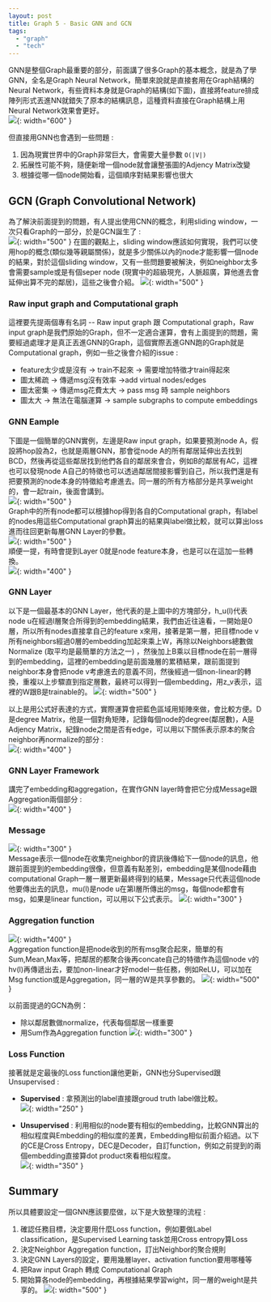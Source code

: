```yaml
---
layout: post
title: Graph 5 - Basic GNN and GCN
tags: 
  - "graph" 
  - "tech"
---
```


GNN是整個Graph最重要的部分，前面講了很多Graph的基本概念，就是為了學GNN，全名是Graph Neural Network，簡單來說就是直接套用在Graph結構的Neural Network，有些資料本身就是Graph的結構(如下圖)，直接將feature排成陣列形式丟進NN就錯失了原本的結構訊息，這種資料直接在Graph結構上用Neural Network效果會更好。  
![](https://i.imgur.com/7uqBhL1.png){: width="600" }  

但直接用GNN也會遇到一些問題 :  
1. 因為現實世界中的Graph非常巨大，會需要大量參數 `O(|V|)`
2. 拓展性可能不夠，隨便新增一個node就會讓整張圖的Adjency Matrix改變
3. 根據從哪一個node開始看，這個順序對結果影響也很大  

## GCN (Graph Convolutional Network)
為了解決前面提到的問題，有人提出使用CNN的概念，利用sliding window，一次只看Graph的一部分，於是GCN誕生了 :  
![](https://i.imgur.com/ptuYqsK.png){: width="500" } 
在圖的觀點上，sliding window應該如何實現，我們可以使用hop的概念(類似幾等親屬關係)，就是多少關係以內的node才能影響一個node的結果，對於這個sliding window，又有一些問題要被解決，例如neighbor太多會需要sample或是有個seper node (現實中的超級現充，人脈超廣，算他進去會延伸出算不完的鄰居)，這些之後會介紹。
![](https://i.imgur.com/dCZT6Fk.png){: width="500" } 

### Raw input graph and Computational graph
這裡要先提兩個專有名詞 -- Raw input graph 跟 Computational graph，Raw input graph是我們原始的Graph，但不一定適合運算，會有上面提到的問題，需要經過處理才是真正丟進GNN的Graph，這個實際丟進GNN跑的Graph就是Computational graph，例如一些之後會介紹的issue :  
- feature太少或是沒有 -> train不起來 -> 需要增加特徵才train得起來
- 圖太稀疏 -> 傳遞msg沒有效率 ->add virtual nodes/edges
- 圖太密集 -> 傳遞msg花費太大 -> pass msg 時 sample neighbors
- 圖太大 -> 無法在電腦運算 -> sample subgraphs to compute embeddings

### GNN Eample
下圖是一個簡單的GNN實例，左邊是Raw input graph，如果要預測node A，假設將hop設為2，也就是兩層GNN，那會從node A的所有鄰居延伸出去找到BCD，然後再從這些鄰居找到他們各自的鄰居來會合，例如B的鄰居有AC，這裡也可以發現node A自己的特徵也可以透過鄰居間接影響到自己，所以我們還是有把要預測的node本身的特徵給考慮進去。同一層的所有方格部分是共享weight的，會一起train，後面會講到。  
![](https://i.imgur.com/d3JwCnu.png){: width="500" }  
Graph中的所有node都可以根據hop得到各自的Computational graph，有label的nodes用這些Computational graph算出的結果與label做比較，就可以算出loss進而往回更新每層GNN Layer的參數。  
![](https://i.imgur.com/tzilnmo.png){: width="500" }  
順便一提，有時會提到Layer 0就是node feature本身，也是可以在這加一些轉換。  
![](https://i.imgur.com/LoPqLBT.png){: width="400" }  

### GNN Layer
以下是一個最基本的GNN Layer，他代表的是上圖中的方塊部分，h_u(l)代表node u在經過l層聚合所得到的embedding結果，我們由近往遠看，一開始是0層，所以所有nodes直接拿自己的feature x來用，接著是第一層，把目標node v所有neighbors經過0層的embedding加起來乘上W，再除以Neighbors總數做Normalize (取平均是最簡單的方法之一) ，然後加上B乘以目標node在前一層得到的embedding，這裡的embedding是前面幾層的累積結果，跟前面提到neighbor本身會把node v考慮進去的意義不同，然後經過一個non-linear的轉換，重複以上步驟直到指定層數，最終可以得到一個embedding，用z_v表示，這裡的Ｗ跟B是trainable的。
![](https://i.imgur.com/3mx624U.png){: width="500" }  

以上是用公式好表達的方式，實際運算會把藍色區域用矩陣來做，會比較方便。D是degree Matrix，他是一個對角矩陣，記錄每個node的degree(鄰居數)，A是Adjency Matrix，紀錄node之間是否有edge，可以用以下關係表示原本的聚合neighbor再normalize的部分 :  
![](https://i.imgur.com/3RlFXug.png){: width="400" } 

### GNN Layer Framework
講完了embedding和aggregation，在實作GNN layer時會把它分成Message跟Aggregation兩個部分 :   
![](https://i.imgur.com/2PlzJDV.png){: width="400" }   

### Message  
![](https://i.imgur.com/YQhnFiN.png){: width="300" }  
Message表示一個node在收集完neighbor的資訊後傳給下一個node的訊息，他跟前面提到的embedding很像，但意義有點差別，embedding是某個node藉由computational Graph一層一層更新最終得到的結果，Message只代表這個node他要傳出去的訊息，mu(l)是node u在第l層所傳出的msg，每個node都會有msg，如果是linear function，可以用以下公式表示。
![](https://i.imgur.com/R7t96ks.png){: width="300" }  

### Aggregation function
![](https://i.imgur.com/y27zfIv.png){: width="400" }  
Aggregation function是把node收到的所有msg聚合起來，簡單的有Sum,Mean,Max等，把鄰居的都聚合後再concate自己的特徵作為這個node v的hv(l)再傳遞出去，要加non-linear才好model一些任務，例如ReLU，可以加在Msg function或是Aggregation，同一層的W是共享參數的。
![](https://i.imgur.com/OEUE7KS.png){: width="500" }  

以前面提過的GCN為例： 
- 除以鄰居數做normalize，代表每個鄰居一樣重要 
- 用Sum作為Aggregation function
![](https://i.imgur.com/fpNAxcO.png){: width="300" }  

### Loss Function
接著就是定最後的Loss function讓他更新，GNN也分Supervised跟Unsupervised :  

- **Supervised** :  拿預測出的label直接跟groud truth label做比較。  
![](https://i.imgur.com/0GNh5UU.png){: width="250" } 

- **Unsupervised** :  利用相似的node要有相似的embedding，比較GNN算出的相似程度與Embedding的相似度的差異，Embedding相似前面介紹過。以下的CE是Cross Entropy，DEC是Decoder，自訂function，例如之前提到的兩個embedding直接算dot product來看相似程度。  
![](https://i.imgur.com/ozMX3iI.png){: width="350" }  

## Summary 
所以具體要設定一個GNN應該要麼做，以下是大致整理的流程 :  
1. 確認任務目標，決定要用什麼Loss function，例如要做Label classification，是Supervised Learning task並用Cross entropy算Loss
2. 決定Neighbor Aggregation function，訂出Neighbor的聚合規則
3. 決定GNN Layers的設定，要用幾層layer、activation function要用哪種等
4. 把Raw input Graph 轉成 Computational Graph
5. 開始算各node的embedding，再根據結果學習wight，同一層的weight是共享的。
![](https://i.imgur.com/rYO5P0c.png){: width="500" }  


